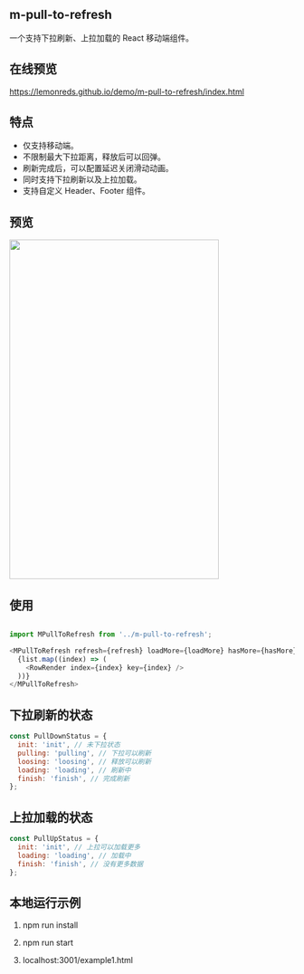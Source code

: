 ## m-pull-to-refresh

一个支持下拉刷新、上拉加载的 React 移动端组件。

## 在线预览

https://lemonreds.github.io/demo/m-pull-to-refresh/index.html

## 特点

- 仅支持移动端。
- 不限制最大下拉距离，释放后可以回弹。
- 刷新完成后，可以配置延迟关闭滑动动画。
- 同时支持下拉刷新以及上拉加载。
- 支持自定义 Header、Footer 组件。

## 预览

<img src="https://cdn.jsdelivr.net/gh/Lemonreds/vue2-component@master/images/pull-to-refresh.5lq152czp200.gif" 
width="370"
height="600"
/>
## 使用

```javascript

import MPullToRefresh from '../m-pull-to-refresh';

<MPullToRefresh refresh={refresh} loadMore={loadMore} hasMore={hasMore}>
  {list.map((index) => (
    <RowRender index={index} key={index} />
  ))}
</MPullToRefresh>
```

## 下拉刷新的状态

```javascript
const PullDownStatus = {
  init: 'init', // 未下拉状态
  pulling: 'pulling', // 下拉可以刷新
  loosing: 'loosing', // 释放可以刷新
  loading: 'loading', // 刷新中
  finish: 'finish', // 完成刷新
};
```

## 上拉加载的状态

```javascript
const PullUpStatus = {
  init: 'init', // 上拉可以加载更多
  loading: 'loading', // 加载中
  finish: 'finish', // 没有更多数据
};
```

## 本地运行示例

1. npm run install

2. npm run start

3. localhost:3001/example1.html
